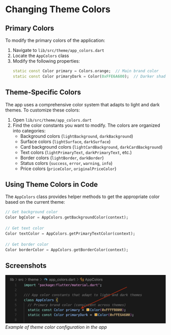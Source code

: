 # Changing Theme Colors

## Primary Colors
To modify the primary colors of the application:

1. Navigate to `lib/src/theme/app_colors.dart`
2. Locate the `AppColors` class
3. Modify the following properties:
   ```dart
   static const Color primary = Colors.orange;  // Main brand color
   static const Color primaryDark = Color(0xFFE6A600);  // Darker shade of primary
   ```

## Theme-Specific Colors
The app uses a comprehensive color system that adapts to light and dark themes. To customize these colors:

1. Open `lib/src/theme/app_colors.dart`
2. Find the color constants you want to modify. The colors are organized into categories:
   - Background colors (`lightBackground`, `darkBackground`)
   - Surface colors (`lightSurface`, `darkSurface`)
   - Card background colors (`lightCardBackground`, `darkCardBackground`)
   - Text colors (`lightPrimaryText`, `darkPrimaryText`, etc.)
   - Border colors (`lightBorder`, `darkBorder`)
   - Status colors (`success`, `error`, `warning`, `info`)
   - Price colors (`priceColor`, `originalPriceColor`)

## Using Theme Colors in Code
The `AppColors` class provides helper methods to get the appropriate color based on the current theme:

```dart
// Get background color
Color bgColor = AppColors.getBackgroundColor(context);

// Get text color
Color textColor = AppColors.getPrimaryTextColor(context);

// Get border color
Color borderColor = AppColors.getBorderColor(context);
```

## Screenshots
![Theme Colors Configuration](images/primary-color-config.png)
*Example of theme color configuration in the app*
